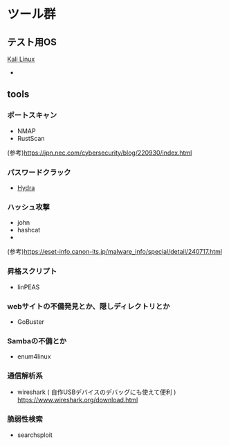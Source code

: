 # ツール群

## テスト用OS
[Kali Linux](https://www.kali.org/)
 - []()

## tools
### ポートスキャン
  - NMAP
  - RustScan

(参考)https://jpn.nec.com/cybersecurity/blog/220930/index.html

### パスワードクラック
  - [Hydra](https://www.kali.org/tools/hydra/)

### ハッシュ攻撃
  - john
  - hashcat
  - 
(参考)https://eset-info.canon-its.jp/malware_info/special/detail/240717.html

### 昇格スクリプト
  - linPEAS

### webサイトの不備発見とか、隠しディレクトリとか
  - GoBuster

### Sambaの不備とか
  - enum4linux

### 通信解析系
  - wireshark ( 自作USBデバイスのデバッグにも使えて便利 )
  https://www.wireshark.org/download.html

### 脆弱性検索
  - searchsploit
